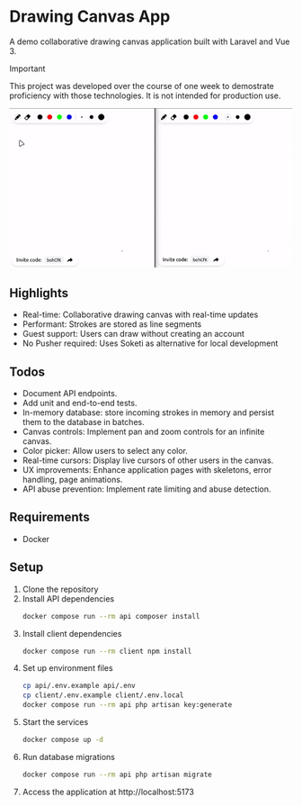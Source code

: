 # Drawing Canvas App
A demo collaborative drawing canvas application built with Laravel and Vue 3.

> [!IMPORTANT] 
> This project was developed over the course of one week to demostrate
> proficiency with those technologies. It is not intended for production use.

![Drawing Canvas App Preview](./preview.gif)

## Highlights
- Real-time: Collaborative drawing canvas with real-time updates
- Performant: Strokes are stored as line segments
- Guest support: Users can draw without creating an account
- No Pusher required: Uses Soketi as alternative for local development

## Todos
- Document API endpoints.
- Add unit and end-to-end tests.
- In-memory database: store incoming strokes in memory and persist them to the database in batches.
- Canvas controls: Implement pan and zoom controls for an infinite canvas.
- Color picker: Allow users to select any color.
- Real-time cursors: Display live cursors of other users in the canvas.
- UX improvements: Enhance application pages with skeletons, error handling, page animations.
- API abuse prevention: Implement rate limiting and abuse detection.

## Requirements
- Docker

## Setup
1. Clone the repository
2. Install API dependencies
    ```bash
    docker compose run --rm api composer install
    ```
3. Install client dependencies
    ```bash
    docker compose run --rm client npm install
    ```
2. Set up environment files
    ```bash
    cp api/.env.example api/.env
    cp client/.env.example client/.env.local
    docker compose run --rm api php artisan key:generate
    ```
4. Start the services
    ```bash
    docker compose up -d
    ```
5. Run database migrations
    ```bash
    docker compose run --rm api php artisan migrate
    ```
6. Access the application at http://localhost:5173
